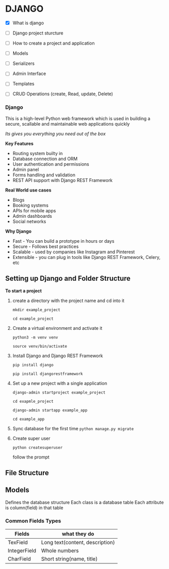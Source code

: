 # DJANGO

- [x] What is django
- [ ] Django project sturcture
- [ ] How to create a project and application
- [ ] Models
- [ ] Serializers
- [ ] Admin Interface
- [ ] Templates
- [ ] CRUD Operations (create, Read, update, Delete)


### Django
This is a high-level Python web framework which is used in building a secure, scallable and maintainable web applications quickly

_Its gives you everything you need out of the box_

**Key Features**
- Routing system builty in 
- Database connection and ORM
- User authentication and permissions
- Admin panel 
- Forms handling and validation
- REST API support with Django REST Framework

**Real World use cases**
- Blogs
- Booking systems
-  APIs for mobile apps
- Admin dashboards
- Social networks 

**Why Django**
- Fast - You can build a prototype in hours or days
- Secure - Follows best practices
- Scalable - used by companies like Instagram and Pinterest 
- Extensible - you can plug in tools like Django REST Framework, Celery, etc



## Setting up Django and Folder Structure
**To start a project**

1. create a directory with the project name and cd into it
    
    `mkdir example_project`

    `cd example_project`

2. Create a virtual environment and activate it 
    
    `python3 -m venv venv`
    
    `source venv/bin/activate`

3. Install Django and Django REST Framework 
    
    `pip install django`
    
    `pip install djangorestframework`

4. Set up a new project with a single application
    
    `django-admin startproject example_project`
    
    `cd exapmle_project`
    
    `django-admin startapp example_app`
    
    `cd example_app`

5. Sync database for the first time 
    `python manage.py migrate`

6. Create super user
    
    `python createsuperuser`
    
    follow the prompt 


## File Structure


## Models
Defines the database structure
Each class is a database table
Each attribute is  column(field) in that table 

### Common Fields Types 
|Fields| what they do|
|------|-------------|
|TexField| Long text(content, description)|
|IntegerField| Whole numbers |
|CharField| Short string(name, title)|